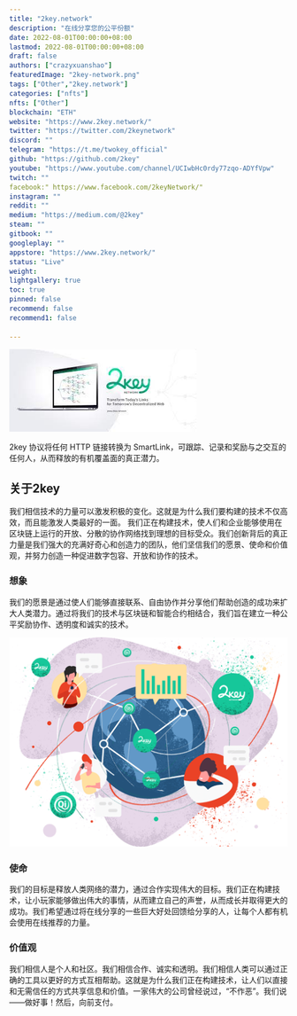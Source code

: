```yaml
---
title: "2key.network"
description: "在线分享您的公平份额"
date: 2022-08-01T00:00:00+08:00
lastmod: 2022-08-01T00:00:00+08:00
draft: false
authors: ["crazyxuanshao"]
featuredImage: "2key-network.png"
tags: ["Other","2key.network"]
categories: ["nfts"]
nfts: ["Other"]
blockchain: "ETH"
website: "https://www.2key.network/"
twitter: "https://twitter.com/2keynetwork"
discord: ""
telegram: "https://t.me/twokey_official"
github: "https://github.com/2key"
youtube: "https://www.youtube.com/channel/UCIwbHc0rdy77zqo-ADYfVpw"
twitch: ""
facebook:" https://www.facebook.com/2keyNetwork/"
instagram: ""
reddit: ""
medium: "https://medium.com/@2key"
steam: ""
gitbook: ""
googleplay: ""
appstore: "https://www.2key.network/"
status: "Live"
weight: 
lightgallery: true
toc: true
pinned: false
recommend: false
recommend1: false

---
```


![ttt](ttt.png)

2key 协议将任何 HTTP 链接转换为 SmartLink，可跟踪、记录和奖励与之交互的任何人，从而释放的有机覆盖面的真正潜力。

## 关于2key ##

我们相信技术的力量可以激发积极的变化。这就是为什么我们要构建的技术不仅高效，而且能激发人类最好的一面。
我们正在构建技术，使人们和企业能够使用在区块链上运行的开放、分散的协作网络找到理想的目标受众。我们创新背后的真正力量是我们强大的充满好奇心和创造力的团队，他们坚信我们的愿景、使命和价值观，并努力创造一种促进数字包容、开放和协作的技术。

### 想象

我们的愿景是通过使人们能够直接联系、自由协作并分享他们帮助创造的成功来扩大人类潜力。通过将我们的技术与区块链和智能合约相结合，我们旨在建立一种公平奖励协作、透明度和诚实的技术。

![603bab836a41f44d46a75569_for-site-2@2x](603bab836a41f44d46a75569_for-site-2@2x.png)

###  使命

我们的目标是释放人类网络的潜力，通过合作实现伟大的目标。我们正在构建技术，让小玩家能够做出伟大的事情，从而建立自己的声誉，从而成长并取得更大的成功。我们希望通过将在线分享的一些巨大好处回馈给分享的人，让每个人都有机会使用在线推荐的力量。



### 价值观

我们相信人是个人和社区。我们相信合作、诚实和透明。我们相信人类可以通过正确的工具以更好的方式互相帮助。这就是为什么我们正在构建技术，让人们以直接和无需信任的方式共享信息和价值。一家伟大的公司曾经说过，“不作恶”。我们说——做好事！然后，向前支付。